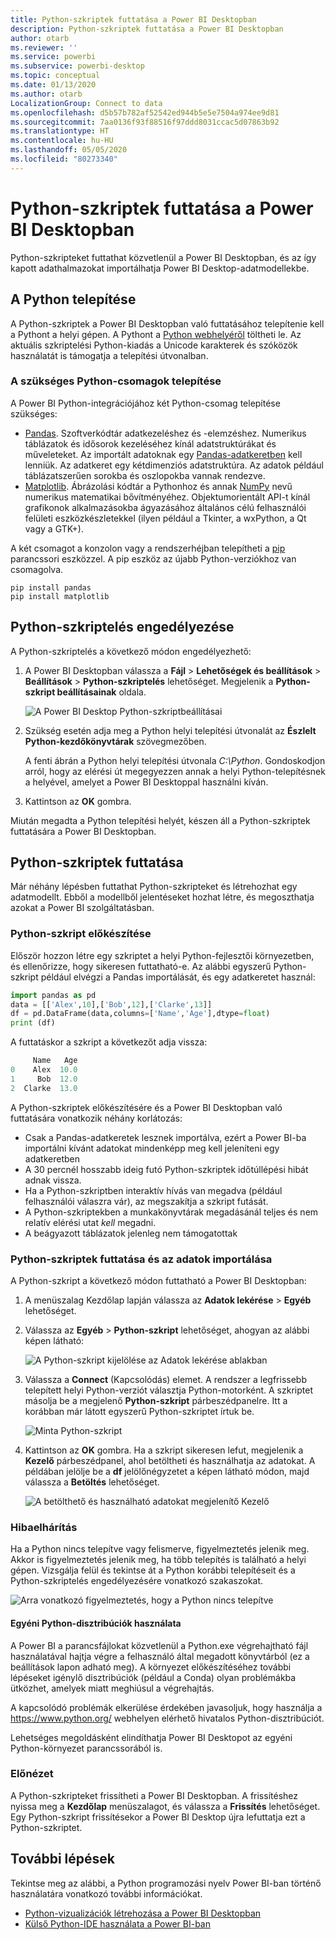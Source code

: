 ```yaml
---
title: Python-szkriptek futtatása a Power BI Desktopban
description: Python-szkriptek futtatása a Power BI Desktopban
author: otarb
ms.reviewer: ''
ms.service: powerbi
ms.subservice: powerbi-desktop
ms.topic: conceptual
ms.date: 01/13/2020
ms.author: otarb
LocalizationGroup: Connect to data
ms.openlocfilehash: d5b57b782af52542ed944b5e5e7504a974ee9d81
ms.sourcegitcommit: 7aa0136f93f88516f97ddd8031ccac5d07863b92
ms.translationtype: HT
ms.contentlocale: hu-HU
ms.lasthandoff: 05/05/2020
ms.locfileid: "80273340"
---
```

# <a name="run-python-scripts-in-power-bi-desktop"></a>Python-szkriptek futtatása a Power BI Desktopban

Python-szkripteket futtathat közvetlenül a Power BI Desktopban, és az így kapott adathalmazokat importálhatja Power BI Desktop-adatmodellekbe.

## <a name="install-python"></a>A Python telepítése

A Python-szkriptek a Power BI Desktopban való futtatásához telepítenie kell a Pythont a helyi gépen. A Pythont a [Python webhelyéről](https://www.python.org/) töltheti le. Az aktuális szkriptelési Python-kiadás a Unicode karakterek és szóközök használatát is támogatja a telepítési útvonalban.

### <a name="install-required-python-packages"></a>A szükséges Python-csomagok telepítése

A Power BI Python-integrációjához két Python-csomag telepítése szükséges:

* [Pandas](https://pandas.pydata.org/). Szoftverkódtár adatkezeléshez és -elemzéshez. Numerikus táblázatok és idősorok kezeléséhez kínál adatstruktúrákat és műveleteket. Az importált adatoknak egy [Pandas-adatkeretben](https://www.tutorialspoint.com/python_pandas/python_pandas_dataframe.htm) kell lenniük. Az adatkeret egy kétdimenziós adatstruktúra. Az adatok például táblázatszerűen sorokba és oszlopokba vannak rendezve.
* [Matplotlib](https://matplotlib.org/). Ábrázolási kódtár a Pythonhoz és annak [NumPy](https://www.numpy.org/) nevű numerikus matematikai bővítményéhez. Objektumorientált API-t kínál grafikonok alkalmazásokba ágyazásához általános célú felhasználói felületi eszközkészletekkel (ilyen például a Tkinter, a wxPython, a Qt vagy a GTK+).

A két csomagot a konzolon vagy a rendszerhéjban telepítheti a [pip](https://pip.pypa.io/en/stable/) parancssori eszközzel. A pip eszköz az újabb Python-verziókhoz van csomagolva.

```CMD
pip install pandas
pip install matplotlib
```

## <a name="enable-python-scripting"></a>Python-szkriptelés engedélyezése

A Python-szkriptelés a következő módon engedélyezhető:

1. A Power BI Desktopban válassza a **Fájl** > **Lehetőségek és beállítások** > **Beállítások** > **Python-szkriptelés** lehetőséget. Megjelenik a **Python-szkript beállításainak** oldala.

   ![A Power BI Desktop Python-szkriptbeállításai](media/desktop-python-scripts/python-scripts-7.png)

1. Szükség esetén adja meg a Python helyi telepítési útvonalát az **Észlelt Python-kezdőkönyvtárak** szövegmezőben.

   A fenti ábrán a Python helyi telepítési útvonala *C:\Python*. Gondoskodjon arról, hogy az elérési út megegyezzen annak a helyi Python-telepítésnek a helyével, amelyet a Power BI Desktoppal használni kíván.

1. Kattintson az **OK** gombra.

Miután megadta a Python telepítési helyét, készen áll a Python-szkriptek futtatására a Power BI Desktopban.

## <a name="run-python-scripts"></a>Python-szkriptek futtatása

Már néhány lépésben futtathat Python-szkripteket és létrehozhat egy adatmodellt. Ebből a modellből jelentéseket hozhat létre, és megoszthatja azokat a Power BI szolgáltatásban.

### <a name="prepare-a-python-script"></a>Python-szkript előkészítése

Először hozzon létre egy szkriptet a helyi Python-fejlesztői környezetben, és ellenőrizze, hogy sikeresen futtatható-e. Az alábbi egyszerű Python-szkript például elvégzi a Pandas importálását, és egy adatkeretet használ:

```python
import pandas as pd
data = [['Alex',10],['Bob',12],['Clarke',13]]
df = pd.DataFrame(data,columns=['Name','Age'],dtype=float)
print (df)
```

A futtatáskor a szkript a következőt adja vissza:

```python
     Name   Age
0    Alex  10.0
1     Bob  12.0
2  Clarke  13.0
```

A Python-szkriptek előkészítésére és a Power BI Desktopban való futtatására vonatkozik néhány korlátozás:

* Csak a Pandas-adatkeretek lesznek importálva, ezért a Power BI-ba importálni kívánt adatokat mindenképp meg kell jeleníteni egy adatkeretben
* A 30 percnél hosszabb ideig futó Python-szkriptek időtúllépési hibát adnak vissza.
* Ha a Python-szkriptben interaktív hívás van megadva (például felhasználói válaszra vár), az megszakítja a szkript futását.
* A Python-szkriptekben a munkakönyvtárak megadásánál teljes és nem relatív elérési utat *kell* megadni.
* A beágyazott táblázatok jelenleg nem támogatottak

### <a name="run-your-python-script-and-import-data"></a>Python-szkriptek futtatása és az adatok importálása

A Python-szkript a következő módon futtatható a Power BI Desktopban:

1. A menüszalag Kezdőlap lapján válassza az **Adatok lekérése** > **Egyéb** lehetőséget.

1. Válassza az **Egyéb** > **Python-szkript** lehetőséget, ahogyan az alábbi képen látható:

   ![A Python-szkript kijelölése az Adatok lekérése ablakban](media/desktop-python-scripts/python-scripts-1.png)

1. Válassza a **Connect** (Kapcsolódás) elemet. A rendszer a legfrissebb telepített helyi Python-verziót választja Python-motorként. A szkriptet másolja be a megjelenő **Python-szkript** párbeszédpanelre. Itt a korábban már látott egyszerű Python-szkriptet írtuk be.

   ![Minta Python-szkript](media/desktop-python-scripts/python-scripts-6.png)

1. Kattintson az **OK** gombra. Ha a szkript sikeresen lefut, megjelenik a **Kezelő** párbeszédpanel, ahol betöltheti és használhatja az adatokat. A példában jelölje be a **df** jelölőnégyzetet a képen látható módon, majd válassza a **Betöltés** lehetőséget.

   ![A betölthető és használható adatokat megjelenítő Kezelő](media/desktop-python-scripts/python-scripts-5.png) 

### <a name="troubleshooting"></a>Hibaelhárítás

Ha a Python nincs telepítve vagy felismerve, figyelmeztetés jelenik meg. Akkor is figyelmeztetés jelenik meg, ha több telepítés is található a helyi gépen. Vizsgálja felül és tekintse át a Python korábbi telepítéseit és a Python-szkriptelés engedélyezésére vonatkozó szakaszokat.

![Arra vonatkozó figyelmeztetés, hogy a Python nincs telepítve](media/desktop-python-scripts/python-scripts-3.png)

#### <a name="using-custom-python-distributions"></a>Egyéni Python-disztribúciók használata

A Power BI a parancsfájlokat közvetlenül a Python.exe végrehajtható fájl használatával hajtja végre a felhasználó által megadott könyvtárból (ez a beállítások lapon adható meg). A környezet előkészítéséhez további lépéseket igénylő disztribúciók (például a Conda) olyan problémákba ütközhet, amelyek miatt meghiúsul a végrehajtás.

A kapcsolódó problémák elkerülése érdekében javasoljuk, hogy használja a https://www.python.org/ webhelyen elérhető hivatalos Python-disztribúciót.

Lehetséges megoldásként elindíthatja Power BI Desktopot az egyéni Python-környezet parancssorából is.

### <a name="refresh"></a>Előnézet

A Python-szkripteket frissítheti a Power BI Desktopban. A frissítéshez nyissa meg a **Kezdőlap** menüszalagot, és válassza a **Frissítés** lehetőséget. Egy Python-szkript frissítésekor a Power BI Desktop újra lefuttatja ezt a Python-szkriptet.

## <a name="next-steps"></a>További lépések

Tekintse meg az alábbi, a Python programozási nyelv Power BI-ban történő használatára vonatkozó további információkat.

* [Python-vizualizációk létrehozása a Power BI Desktopban](desktop-python-visuals.md)
* [Külső Python-IDE használata a Power BI-ban](desktop-python-ide.md)
